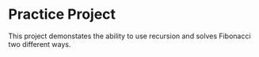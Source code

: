 # Practice Project

This project demonstates the ability to use recursion and solves Fibonacci two different ways.